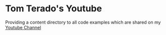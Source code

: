# Tom Terado's Youtube

Providing a content directory to all code examples which are shared on my [Youtube Channel](https://www.youtube.com/channel/UCjkTFrmfvzmTpcTQSLJLlxg)
